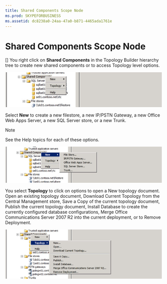 ```yaml
---
title: Shared Components Scope Node
ms.prod: SKYPEFORBUSINESS
ms.assetid: dc8238a0-24aa-47a0-b871-4465ada1761e
---
```



# Shared Components Scope Node
[]
You right click on **Shared Components** in the Topology Builder hierarchy tree to create new shared components or to access Topology level options.
  
    
    


  
    
    
![Shared Components Scope Node](images/Shared_Components_Scope_Node.jpg)
  
    
    

Select **New** to create a new filestore, a new IP/PSTN Gateway, a new Office Web Apps Server, a new SQL Server store, or a new Trunk.
  
    
    


    
> [!NOTE]
> See the Help topics for each of these options. 
  
    
    


  
    
    
![Shared Components Scope Node](images/Shared_Components_Scope_NodeB.jpg)
  
    
    
You select **Topology** to click on options to open a New topology document. Open an existing topology document, Download Current Topology from the Central Management store, Save a Copy of the current topology document, Publish the current topology document, Install Database to create the currently configured database configurations, Merge Office Communications Server 2007 R2 into the current deployment, or to Remove Deployment.
  
    
    
![Shared Components Scope Node C](images/Shared_Components_Scope_NodeC.jpg)
  
    
    

